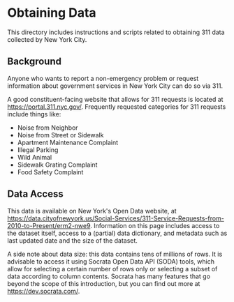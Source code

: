 # Obtaining Data

This directory includes instructions and scripts related to obtaining 311 data collected by New York City.

## Background

Anyone who wants to report a non-emergency problem or request information about government services in New York City can do so via 311.

A good constituent-facing website that allows for 311 requests is located at https://portal.311.nyc.gov/.  Frequently requested categories for 311 requests include things like:

* Noise from Neighbor
* Noise from Street or Sidewalk
* Apartment Maintenance Complaint
* Illegal Parking
* Wild Animal
* Sidewalk Grating Complaint
* Food Safety Complaint


## Data Access

This data is available on New York's Open Data website, at https://data.cityofnewyork.us/Social-Services/311-Service-Requests-from-2010-to-Present/erm2-nwe9.  Information on this page includes access to the dataset itself, access to a (partial) data dictionary, and metadata such as last updated date and the size of the dataset.

A side note about data size: this data contains tens of millions of rows.  It is advisable to access it using Socrata Open Data API (SODA) tools, which allow for selecting a certain number of rows only or selecting a subset of data according to column contents.  Socrata has many features that go beyond the scope of this introduction, but you can find out more at https://dev.socrata.com/.  
